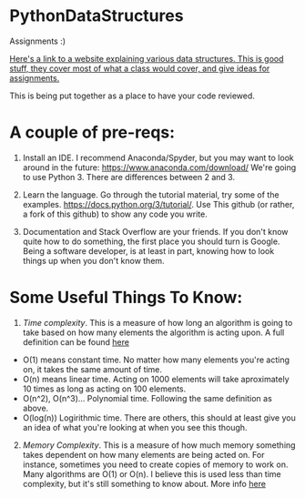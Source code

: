 # PythonDataStructures
Assignments :)

[Here's a link to a website explaining various data structures.  This is good stuff, they cover most of what a class would cover, and give ideas for assignments.](https://medium.freecodecamp.org/10-common-data-structures-explained-with-videos-exercises-aaff6c06fb2b)

This is being put together as a place to have your code reviewed.

# A couple of pre-reqs:
1) Install an IDE. I recommend Anaconda/Spyder, but you may want to look around in the future: https://www.anaconda.com/download/  We're going to use Python 3.  There are differences between 2 and 3.

2) Learn the language.  Go through the tutorial material, try some of the examples. https://docs.python.org/3/tutorial/.  Use This github (or rather, a fork of this github) to show any code you write.

3) Documentation and Stack Overflow are your friends.  If you don't know quite how to do something, the first place you should turn is Google.  Being a software developer, is at least in part, knowing how to look things up when you don't know them.

# Some Useful Things To Know:
1) _Time complexity_.  This is a measure of how long an algorithm is going to take based on how many elements the algorithm is acting upon. A full definition can be found [here](https://en.wikipedia.org/wiki/Time_complexity)
  * O(1) means constant time.  No matter how many elements you're acting on, it takes the same amount of time.
  * O(n) means linear time.  Acting on 1000 elements will take aproximately 10 times as long as acting on 100 elements.
  * O(n^2), O(n^3)... Polynomial time.  Following the same definition as above.
  * O(log(n)) Logirithmic time.
There are others, this should at least give you an idea of what you're looking at when you see this though.

2) _Memory Complexity_.  This is a measure of how much memory something takes dependent on how many elements are being acted on.  For instance, sometimes you need to create copies of memory to work on.  Many algorithms are O(1) or O(n).  I believe this is used less than time complexity, but it's still something to know about.  More info [here](https://en.wikipedia.org/wiki/Algorithmic_efficiency#Space)
